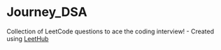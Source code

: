 # Journey_DSA
Collection of LeetCode questions to ace the coding interview! - Created using [LeetHub](https://github.com/QasimWani/LeetHub)
